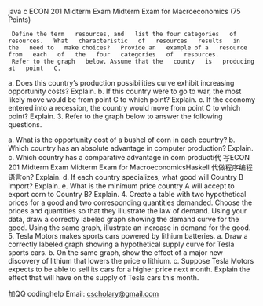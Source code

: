 java c ECON 201 Midterm Exam Midterm Exam for Macroeconomics (75 Points)

     Define the term   resources, and   list the four categories   of   resources.   What   characteristic   of   resources   results   in   the   need to   make choices?   Provide an   example of a   resource from   each   of   the   four   categories   of   resources.
     Refer to the graph   below. Assume that the   county   is   producing   at   point   C.
a. Does this country’s production possibilities curve exhibit increasing opportunity costs? Explain. b. If this country were to go to war, the most likely move would be from point C to which point? Explain. c. If the economy entered into a recession, the country would move from point C to which point? Explain. 3. Refer to the graph below to answer the following questions.

a. What is the opportunity cost of a bushel of corn in each country? b. Which country has an absolute advantage in computer production? Explain. c. Which country has a comparative advantage in corn producti代 写ECON 201 Midterm Exam Midterm Exam for MacroeconomicsHaskell 代做程序编程语言on? Explain. d. If each country specializes, what good will Country B import? Explain. e. What is the minimum price country A will accept to export corn to Country B? Explain. 4. Create a table with two hypothetical prices for a good and two corresponding quantities demanded. Choose the prices and quantities so that they illustrate the law of demand. Using your data, draw a correctly labeled graph showing the demand curve for the good. Using the same graph, illustrate an increase in demand for the good. 5. Tesla Motors makes sports cars powered by lithium batteries. a. Draw a correctly labeled graph showing a hypothetical supply curve for Tesla sports cars. b. On the same graph, show the effect of a major new discovery of lithium that lowers the price o lithium. c. Suppose Tesla Motors expects to be able to sell its cars for a higher price next month. Explain the effect that will have on the supply of Tesla cars this month.

加QQ codinghelp Email: cscholary@gmail.com
